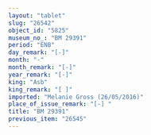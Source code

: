 ```yaml
---
layout: "tablet"
slug: "26542"
object_id: "5825"
museum_no_: "BM 29391"
period: "ENB"
day_remark: "[-]"
month: "-"
month_remark: "[-]"
year_remark: "[-]"
king: "Asb"
king_remark: "[ ]"
imported: "Melanie Gross (26/05/2016)"
place_of_issue_remark: "[-] "
title: "BM 29391"
previous_item: "26545"
---
```

